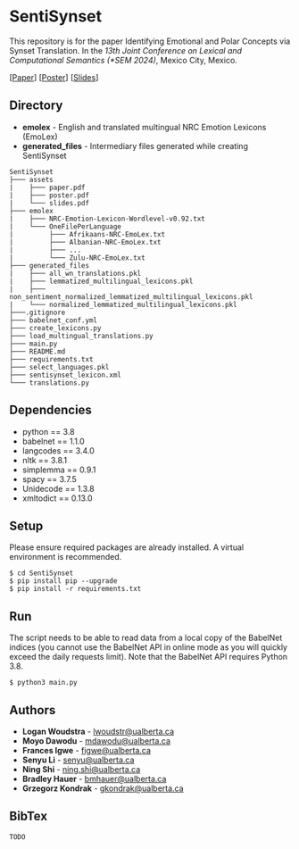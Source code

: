 # SentiSynset
This repository is for the paper Identifying Emotional and Polar Concepts via Synset Translation. In the *13th Joint Conference on Lexical and Computational Semantics (\*SEM 2024)*, Mexico City, Mexico.

[[Paper](https://github.com/UAlberta-NLP/SentiSynset/blob/main/assets/paper.pdf)] [[Poster](https://github.com/UAlberta-NLP/SentiSynset/blob/main/assets/poster.pdf)] [[Slides](https://github.com/UAlberta-NLP/SentiSynset/blob/main/assets/slides.pdf)]

## Directory
+ **emolex** - English and translated multingual NRC Emotion Lexicons (EmoLex)
+ **generated_files** - Intermediary files generated while creating SentiSynset
```
SentiSynset
├─── assets
|    ├─── paper.pdf
|    ├─── poster.pdf
|    └─── slides.pdf
├─── emolex
|    ├─── NRC-Emotion-Lexicon-Wordlevel-v0.92.txt
|    └─── OneFilePerLanguage
|         ├─── Afrikaans-NRC-EmoLex.txt
|         ├─── Albanian-NRC-EmoLex.txt
|         ├─── ...
|         └─── Zulu-NRC-EmoLex.txt
├─── generated_files
|    ├─── all_wn_translations.pkl
|    ├─── lemmatized_multilingual_lexicons.pkl
|    ├─── non_sentiment_normalized_lemmatized_multilingual_lexicons.pkl
|    └─── normalized_lemmatized_multilingual_lexicons.pkl
├───.gitignore
├─── babelnet_conf.yml
├─── create_lexicons.py
├─── load_multingual_translations.py
├─── main.py
├─── README.md
├─── requirements.txt
├─── select_languages.pkl
├─── sentisynset_lexicon.xml
└─── translations.py
```

## Dependencies
+ python == 3.8
+ babelnet == 1.1.0
+ langcodes == 3.4.0
+ nltk == 3.8.1
+ simplemma == 0.9.1
+ spacy == 3.7.5
+ Unidecode == 1.3.8
+ xmltodict == 0.13.0

## Setup
Please ensure required packages are already installed. A virtual environment is recommended.
```
$ cd SentiSynset
$ pip install pip --upgrade
$ pip install -r requirements.txt
```

## Run
The script needs to be able to read data from a local copy of the BabelNet indices (you cannot use the BabelNet API in online mode as you will quickly exceed the daily requests limit). Note that the BabelNet API requires Python 3.8.
```
$ python3 main.py
```

## Authors
* **Logan Woudstra** - lwoudstr@ualberta.ca
* **Moyo Dawodu** - mdawodu@ualberta.ca
* **Frances Igwe** - figwe@ualberta.ca
* **Senyu Li** - senyu@ualberta.ca
* **Ning Shi** - ning.shi@ualberta.ca
* **Bradley Hauer** - bmhauer@ualberta.ca
* **Grzegorz Kondrak** - gkondrak@ualberta.ca

## BibTex
```
TODO
```